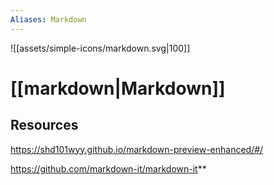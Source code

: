 ```yaml
---
Aliases: Markdown
---
```

![[assets/simple-icons/markdown.svg|100]]

# [[markdown|Markdown]]

## Resources

https://shd101wyy.github.io/markdown-preview-enhanced/#/

https://github.com/markdown-it/markdown-it**
